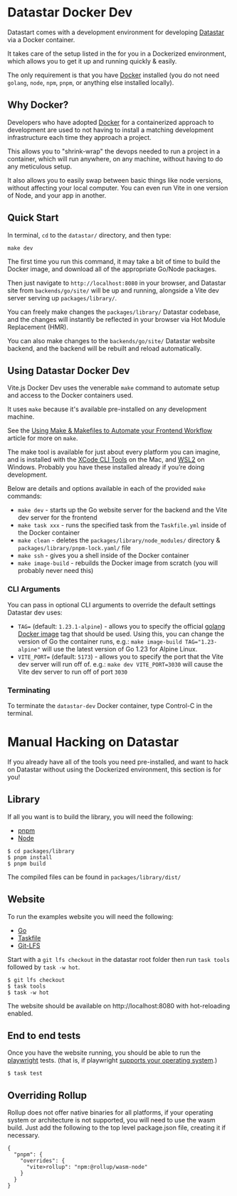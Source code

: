 # Datastar Docker Dev

Datastart comes with a development environment for developing [Datastar](https://github.com/delaneyj/datastar) via a Docker container.

It takes care of the setup listed in the for you in a Dockerized environment, which allows you to get it up and running quickly & easily.

The only requirement is that you have [Docker](https://www.docker.com/products/docker-desktop) installed (you do not need `golang`, `node`, `npm`, `pnpm`, or anything else installed locally).

## Why Docker?

Developers who have adopted [Docker](https://www.docker.com/) for a containerized approach to development are used to not having to install a matching development infrastructure each time they approach a project.

This allows you to "shrink-wrap" the devops needed to run a project in a container, which will run anywhere, on any machine, without having to do any meticulous setup.

It also allows you to easily swap between basic things like node versions, without affecting your local computer. You can even run Vite in one version of Node, and your app in another.

## Quick Start

In terminal, `cd` to the `datastar/` directory, and then type:

```
make dev
```

The first time you run this command, it may take a bit of time to build the Docker image, and download all of the appropriate Go/Node packages.

Then just navigate to `http://localhost:8080` in your browser, and Datastar site from `backends/go/site/` will be up and running, alongside a Vite dev server serving up `packages/library/`.

You can freely make changes the `packages/library/` Datastar codebase, and the changes will instantly be reflected in your browser via Hot Module Replacement (HMR).

You can also make changes to the `backends/go/site/` Datastar website backend, and the backend will be rebuilt and reload automatically.

## Using Datastar Docker Dev

Vite.js Docker Dev uses the venerable `make` command to automate setup and access to the Docker containers used.

It uses `make` because it's available pre-installed on any development machine.

See the [Using Make & Makefiles to Automate your Frontend Workflow](https://nystudio107.com/blog/using-make-makefiles-to-automate-your-frontend-workflow) article for more on `make`.

The make tool is available for just about every platform you can imagine, and is installed with the [XCode CLI Tools](https://www.embarcadero.com/starthere/xe5/mobdevsetup/ios/en/installing_the_commandline_tools.html) on the Mac, and [WSL2](https://docs.microsoft.com/en-us/windows/wsl/install-win10) on Windows. Probably you have these installed already if you’re doing development.

Below are details and options available in each of the provided `make` commands:

* `make dev` - starts up the Go website server for the backend and the Vite dev server for the frontend
* `make task xxx` - runs the specified task from the `Taskfile.yml` inside of the Docker container
* `make clean` - deletes the `packages/library/node_modules/` directory & `packages/library/pnpm-lock.yaml/` file
* `make ssh` - gives you a shell inside of the Docker container
* `make image-build` - rebuilds the Docker image from scratch (you will probably never need this)

### CLI Arguments

You can pass in optional CLI arguments to override the default settings Datastar dev uses:

* `TAG=` (default: `1.23.1-alpine`) - allows you to specify the official [golang Docker image](https://hub.docker.com/_/golang) tag that should be used. Using this, you can change the version of Go the container runs, e.g.: `make image-build TAG="1.23-alpine"` will use the latest version of Go 1.23 for Alpine Linux.
* `VITE_PORT=` (default: `5173`) - allows you to specify the port that the Vite dev server will run off of. e.g.: `make dev VITE_PORT=3030` will cause the Vite dev server to run off of port `3030`

### Terminating

To terminate the `datastar-dev` Docker container, type Control-C in the terminal.

# Manual Hacking on Datastar

If you already have all of the tools you need pre-installed, and want to hack on Datastar without using the Dockerized environment, this section is for you!
## Library

If all you want is to build the library, you will need the following:

- [pnpm](https://pnpm.io/)
- [Node](https://nodejs.org/)

```
$ cd packages/library
$ pnpm install
$ pnpm build
```

The compiled files can be found in `packages/library/dist/`

## Website

To run the examples website you will need the following:

- [Go](https://go.dev/)
- [Taskfile](https://taskfile.dev/)
- [Git-LFS](https://git-lfs.com/)

Start with a `git lfs checkout` in the datastar root folder then run `task tools` followed by `task -w hot`.

```
$ git lfs checkout
$ task tools
$ task -w hot
```

The website should be available on http://localhost:8080 with hot-reloading enabled.

## End to end tests

Once you have the website running, you should be able to run the
[playwright](https://playwright.dev) tests. (that is, if playwright
[supports your operating system](https://playwright.dev/docs/intro#system-requirements).)

```
$ task test
```

## Overriding Rollup

Rollup does not offer native binaries for all platforms, if your operating system or architecture is not
supported, you will need to use the wasm build. Just add the following to the top level package.json
file, creating it if necessary.

```
{
  "pnpm": {
    "overrides": {
      "vite>rollup": "npm:@rollup/wasm-node"
    }
  }
}
```
